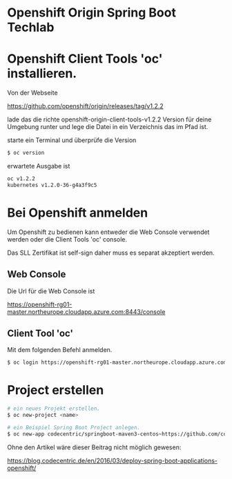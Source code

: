 # Openshift Origin Spring Boot Techlab

# Openshift Client Tools 'oc' installieren.
Von der Webseite
 
 https://github.com/openshift/origin/releases/tag/v1.2.2

lade das die richte openshift-origin-client-tools-v1.2.2 Version für deine Umgebung runter und lege die Datei in ein Verzeichnis das im Pfad ist.
 
starte ein Terminal und überprüfe die Version
 
```sh
$ oc version
```
erwartete Ausgabe ist

```sh
oc v1.2.2
kubernetes v1.2.0-36-g4a3f9c5  
```

# Bei Openshift anmelden
 
Um Openshift zu bedienen kann entweder die Web Console verwendet werden oder die Client Tools 'oc' console.

Das SLL Zertifikat ist self-sign daher muss es separat akzeptiert werden.

## Web Console

Die Url für die Web Console ist 

https://openshift-rg01-master.northeurope.cloudapp.azure.com:8443/console

## Client Tool 'oc'

Mit dem folgenden Befehl anmelden.

```sh
$ oc login https://openshift-rg01-master.northeurope.cloudapp.azure.com:8443
```

# Project erstellen

```sh
# ein neues Projekt erstellen.
$ oc new-project <name>

# ein Beispiel Spring Boot Project anlegen.
$ oc new-app codecentric/springboot-maven3-centos~https://github.com/codecentric/springboot-sample-app.git


```


 Ohne den Artikel wäre dieser Beitrag nicht möglich gewesen:

https://blog.codecentric.de/en/2016/03/deploy-spring-boot-applications-openshift/
